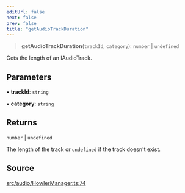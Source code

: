 ```yaml
---
editUrl: false
next: false
prev: false
title: "getAudioTrackDuration"
---
```


> **getAudioTrackDuration**(`trackId`, `category`): `number` \| `undefined`

Gets the length of an IAudioTrack.

## Parameters

• **trackId**: `string`

• **category**: `string`

## Returns

`number` \| `undefined`

The length of the track or `undefined` if the track doesn't exist.

## Source

[src/audio/HowlerManager.ts:74](https://github.com/relishinc/dill-pixel/blob/543438455c9a47928084300159416186c2aa1095/src/audio/HowlerManager.ts#L74)

